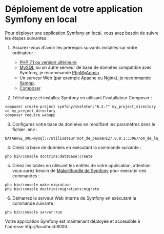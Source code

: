 # Déploiement de votre application Symfony en local

Pour déployer une application Symfony en local, vous avez besoin de suivre les étapes suivantes :

1. Assurez-vous d'avoir les prérequis suivants installés sur votre ordinateur :

    - [PHP 7.1 ou version ultérieure](https://www.php.net/downloads.php)
    - [MySQL](https://www.mysql.com/downloads/) ou un autre serveur de base de données compatible avec Symfony, je recommande [PhpMyAdmin](https://www.phpmyadmin.net/downloads/)
    - Un serveur Web (par exemple Apache ou Nginx), je recommande [Xampp](https://www.apachefriends.org/fr/download.html).
    - [Composer](https://getcomposer.org/download/)




2. Téléchargez et installez Symfony en utilisant l'installateur Composer :

```console
composer create-project symfony/skeleton:"6.2.*" my_project_directory
cd my_project_directory
composer require webapp
```


3. Configurez votre base de données en modifiant les paramètres dans le fichier .env :


```console 
DATABASE_URL=mysql://utilisateur:mot_de_passe@127.0.0.1:3306/nom_de_la_base_de_données
```

4. Créez la base de données en exécutant la commande suivante :

```console 
php bin/console doctrine:database:create
```


5. Créez les tables en utilisant les entités de votre application, attention vous aurez besoin de [MakerBundle de Symfony](https://www.php.net/downloads.php) pour executer ces commandes :

````console
php bin/console make:migration
php bin/console doctrine:migrations:migrate
````

6. Démarrez le serveur Web interne de Symfony en exécutant la commande suivante :

```console
php bin/console server:run
```

Votre application Symfony est maintenant déployée et accessible à l'adresse http://localhost:8000.



